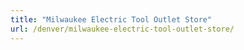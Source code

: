 ```yaml
---
title: "Milwaukee Electric Tool Outlet Store"
url: /denver/milwaukee-electric-tool-outlet-store/
---
```

